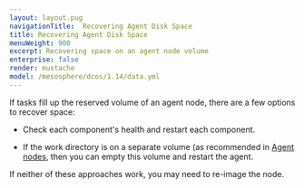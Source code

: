 ```yaml
---
layout: layout.pug
navigationTitle:  Recovering Agent Disk Space
title: Recovering Agent Disk Space
menuWeight: 900
excerpt: Recovering space on an agent node volume
enterprise: false
render: mustache
model: /mesosphere/dcos/1.14/data.yml
---
```


If tasks fill up the reserved volume of an agent node, there are a few options to recover space:

- Check each component's health and restart each component.

- If the work directory is on a separate volume (as recommended in [Agent nodes](/mesosphere/dcos/1.14/installing/production/system-requirements/#agent-nodes), then you can empty this volume and restart the agent.

If neither of these approaches work, you may need to re-image the node.
